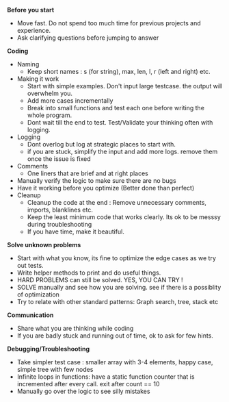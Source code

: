  **Before you start**
  
  * Move fast. Do not spend too much time for previous projects and experience.
  * Ask clarifying questions before jumping to answer


  **Coding**
  * Naming
    * Keep short names : s (for string), max, len, l, r (left and right) etc. 
  * Making it work
    * Start with simple examples. Don't input large testcase. the output will overwhelm you.
    * Add more cases incrementally
    * Break into small functions and test each one before writing the whole program.
    * Dont wait till the end to test. Test/Validate your thinking often with logging.
  * Logging
    * Dont overlog but log at strategic places to start with.
    * if you are stuck, simplify the input and add more logs. remove them once the issue is fixed 
  * Comments
    * One liners that are brief and at right places 
  * Manually verify the logic to make sure there are no bugs
  * Have it working before you optimize (Better done than perfect)
  * Cleanup
     * Cleanup the code at the end : Remove unnecessary comments, imports, blanklines etc.
     * Keep the least minimum code that works clearly. Its ok to be messsy during troubleshooting
     * If you have time, make it beautiful.
   
**Solve unknown problems**
  * Start with what you know, its fine to optimize the edge cases as we try out tests.
  * Write helper methods to print and do useful things.
  * HARD PROBLEMS can still be solved. YES, YOU CAN TRY !
  * SOLVE manually and see how you are solving. see if there is a possiblity of optimization
  * Try to relate with other standard patterns: Graph search, tree, stack etc

**Communication**
  * Share what you are thinking while coding
  * If you are badly stuck and running out of time, ok to ask for few hints.

**Debugging/Troubleshooting**
  * Take simpler test case : smaller array with 3-4 elements, happy case, simple tree with few nodes
  * Infinite loops in functions: have a static function counter that is incremented after every call. exit after count == 10
  * Manually go over the logic to see silly mistakes 
